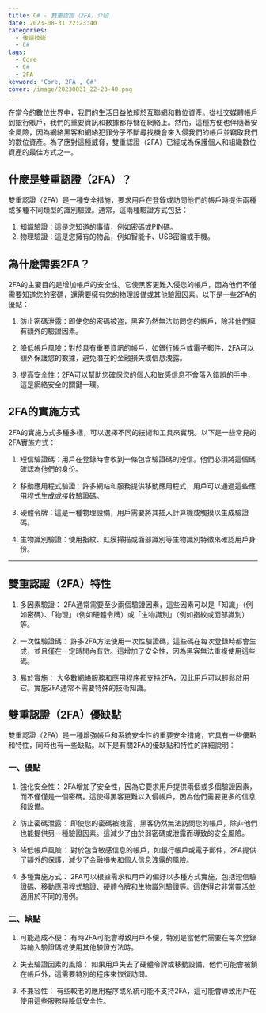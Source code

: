 ```yaml
---
title: C# - 雙重認證（2FA）介紹
date: 2023-08-31 22:23:40
categories: 
  - 後端技術
  - C#
tags: 
  - Core
  - C#
  - 2FA
keyword: 'Core, 2FA , C#'
cover: /image/20230831_22-23-40.png
---
```

在當今的數位世界中，我們的生活日益依賴於互聯網和數位資產。從社交媒體帳戶到銀行賬戶，我們的重要資訊和數據都存儲在網絡上。然而，這種方便也伴隨著安全風險，因為網絡黑客和網絡犯罪分子不斷尋找機會來入侵我們的帳戶並竊取我們的數位資產。為了應對這種威脅，雙重認證（2FA）已經成為保護個人和組織數位資產的最佳方式之一。

## 什麼是雙重認證（2FA）？

雙重認證（2FA）是一種安全措施，要求用戶在登錄或訪問他們的帳戶時提供兩種或多種不同類型的識別驗證。通常，這兩種驗證方式包括：

1. 知識驗證：這是您知道的事情，例如密碼或PIN碼。
2. 物理驗證：這是您擁有的物品，例如智能卡、USB密鑰或手機。

## 為什麼需要2FA？

2FA的主要目的是增加帳戶的安全性。它使黑客更難入侵您的帳戶，因為他們不僅需要知道您的密碼，還需要擁有您的物理設備或其他驗證因素。以下是一些2FA的優點：

1. 防止密碼泄露：即使您的密碼被盗，黑客仍然無法訪問您的帳戶，除非他們擁有額外的驗證因素。

2. 降低帳戶風險：對於具有重要資訊的帳戶，如銀行帳戶或電子郵件，2FA可以額外保護您的數據，避免潛在的金融損失或信息洩露。

3. 提高安全性：2FA可以幫助您確保您的個人和敏感信息不會落入錯誤的手中，這是網絡安全的關鍵一環。

## 2FA的實施方式

2FA的實施方式多種多樣，可以選擇不同的技術和工具來實現。以下是一些常見的2FA實施方式：

1. 短信驗證碼：用戶在登錄時會收到一條包含驗證碼的短信。他們必須將這個碼確認為他們的身份。

2. 移動應用程式驗證：許多網站和服務提供移動應用程式，用戶可以通過這些應用程式生成或接收驗證碼。

3. 硬體令牌：這是一種物理設備，用戶需要將其插入計算機或觸摸以生成驗證碼。

4. 生物識別驗證：使用指紋、虹膜掃描或面部識別等生物識別特徵來確認用戶身份。

---

## 雙重認證（2FA）特性

1. 多因素驗證： 2FA通常需要至少兩個驗證因素，這些因素可以是「知識」（例如密碼）、「物理」（例如硬體令牌）或「生物識別」（例如指紋或面部識別）等。

2. 一次性驗證碼： 許多2FA方法使用一次性驗證碼，這些碼在每次登錄時都會生成，並且僅在一定時間內有效。這增加了安全性，因為黑客無法重複使用這些碼。

3. 易於實施： 大多數網絡服務和應用程序都支持2FA，因此用戶可以輕鬆啟用它。實施2FA通常不需要特殊的技術知識。

## 雙重認證（2FA）優缺點

雙重認證（2FA）是一種增強帳戶和系統安全性的重要安全措施，它具有一些優點和特性，同時也有一些缺點。以下是有關2FA的優缺點和特性的詳細說明：

### 一、優點

1. 強化安全性： 2FA增加了安全性，因為它要求用戶提供兩個或多個驗證因素，而不僅僅是一個密碼。這使得黑客更難以入侵帳戶，因為他們需要更多的信息和設備。

2. 防止密碼泄露： 即使您的密碼被洩露，黑客仍然無法訪問您的帳戶，除非他們也能提供另一種驗證因素。這減少了由於弱密碼或泄露而導致的安全風險。

3. 降低帳戶風險： 對於包含敏感信息的帳戶，如銀行帳戶或電子郵件，2FA提供了額外的保護，減少了金融損失和個人信息洩露的風險。

4. 多種實施方式： 2FA可以根據需求和用戶的偏好以多種方式實施，包括短信驗證碼、移動應用程式驗證、硬體令牌和生物識別驗證等。這使得它非常靈活並適用於不同的用例。

### 二、缺點

1. 可能造成不便： 有時2FA可能會導致用戶不便，特別是當他們需要在每次登錄時輸入驗證碼或使用其他驗證方法時。

2. 失去驗證因素的風險： 如果用戶失去了硬體令牌或移動設備，他們可能會被鎖在帳戶外，這需要特別的程序來恢復訪問。

3. 不兼容性： 有些較老的應用程序或系統可能不支持2FA，這可能會導致用戶在使用這些服務時降低安全性。
